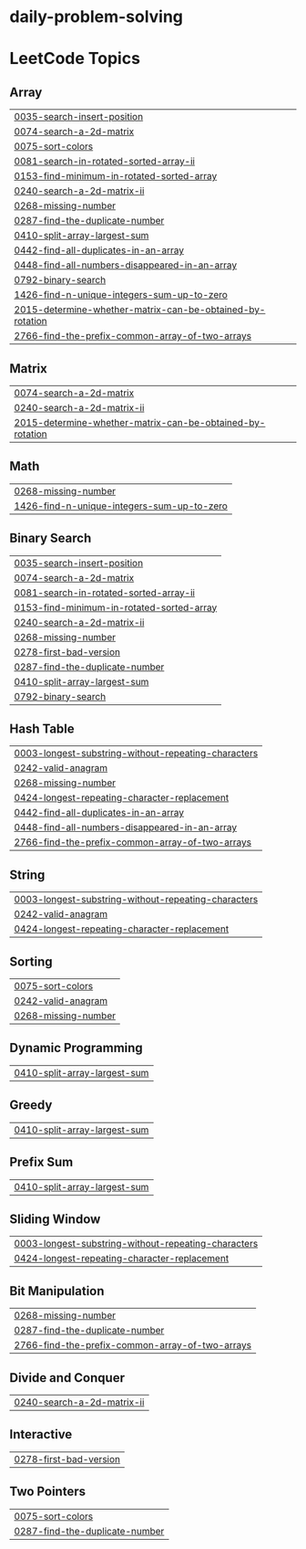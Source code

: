 # daily-problem-solving
<!---LeetCode Topics Start-->
# LeetCode Topics
## Array
|  |
| ------- |
| [0035-search-insert-position](https://github.com/kirti2602/daily-problem-solving/tree/master/0035-search-insert-position) |
| [0074-search-a-2d-matrix](https://github.com/kirti2602/daily-problem-solving/tree/master/0074-search-a-2d-matrix) |
| [0075-sort-colors](https://github.com/kirti2602/daily-problem-solving/tree/master/0075-sort-colors) |
| [0081-search-in-rotated-sorted-array-ii](https://github.com/kirti2602/daily-problem-solving/tree/master/0081-search-in-rotated-sorted-array-ii) |
| [0153-find-minimum-in-rotated-sorted-array](https://github.com/kirti2602/daily-problem-solving/tree/master/0153-find-minimum-in-rotated-sorted-array) |
| [0240-search-a-2d-matrix-ii](https://github.com/kirti2602/daily-problem-solving/tree/master/0240-search-a-2d-matrix-ii) |
| [0268-missing-number](https://github.com/kirti2602/daily-problem-solving/tree/master/0268-missing-number) |
| [0287-find-the-duplicate-number](https://github.com/kirti2602/daily-problem-solving/tree/master/0287-find-the-duplicate-number) |
| [0410-split-array-largest-sum](https://github.com/kirti2602/daily-problem-solving/tree/master/0410-split-array-largest-sum) |
| [0442-find-all-duplicates-in-an-array](https://github.com/kirti2602/daily-problem-solving/tree/master/0442-find-all-duplicates-in-an-array) |
| [0448-find-all-numbers-disappeared-in-an-array](https://github.com/kirti2602/daily-problem-solving/tree/master/0448-find-all-numbers-disappeared-in-an-array) |
| [0792-binary-search](https://github.com/kirti2602/daily-problem-solving/tree/master/0792-binary-search) |
| [1426-find-n-unique-integers-sum-up-to-zero](https://github.com/kirti2602/daily-problem-solving/tree/master/1426-find-n-unique-integers-sum-up-to-zero) |
| [2015-determine-whether-matrix-can-be-obtained-by-rotation](https://github.com/kirti2602/daily-problem-solving/tree/master/2015-determine-whether-matrix-can-be-obtained-by-rotation) |
| [2766-find-the-prefix-common-array-of-two-arrays](https://github.com/kirti2602/daily-problem-solving/tree/master/2766-find-the-prefix-common-array-of-two-arrays) |
## Matrix
|  |
| ------- |
| [0074-search-a-2d-matrix](https://github.com/kirti2602/daily-problem-solving/tree/master/0074-search-a-2d-matrix) |
| [0240-search-a-2d-matrix-ii](https://github.com/kirti2602/daily-problem-solving/tree/master/0240-search-a-2d-matrix-ii) |
| [2015-determine-whether-matrix-can-be-obtained-by-rotation](https://github.com/kirti2602/daily-problem-solving/tree/master/2015-determine-whether-matrix-can-be-obtained-by-rotation) |
## Math
|  |
| ------- |
| [0268-missing-number](https://github.com/kirti2602/daily-problem-solving/tree/master/0268-missing-number) |
| [1426-find-n-unique-integers-sum-up-to-zero](https://github.com/kirti2602/daily-problem-solving/tree/master/1426-find-n-unique-integers-sum-up-to-zero) |
## Binary Search
|  |
| ------- |
| [0035-search-insert-position](https://github.com/kirti2602/daily-problem-solving/tree/master/0035-search-insert-position) |
| [0074-search-a-2d-matrix](https://github.com/kirti2602/daily-problem-solving/tree/master/0074-search-a-2d-matrix) |
| [0081-search-in-rotated-sorted-array-ii](https://github.com/kirti2602/daily-problem-solving/tree/master/0081-search-in-rotated-sorted-array-ii) |
| [0153-find-minimum-in-rotated-sorted-array](https://github.com/kirti2602/daily-problem-solving/tree/master/0153-find-minimum-in-rotated-sorted-array) |
| [0240-search-a-2d-matrix-ii](https://github.com/kirti2602/daily-problem-solving/tree/master/0240-search-a-2d-matrix-ii) |
| [0268-missing-number](https://github.com/kirti2602/daily-problem-solving/tree/master/0268-missing-number) |
| [0278-first-bad-version](https://github.com/kirti2602/daily-problem-solving/tree/master/0278-first-bad-version) |
| [0287-find-the-duplicate-number](https://github.com/kirti2602/daily-problem-solving/tree/master/0287-find-the-duplicate-number) |
| [0410-split-array-largest-sum](https://github.com/kirti2602/daily-problem-solving/tree/master/0410-split-array-largest-sum) |
| [0792-binary-search](https://github.com/kirti2602/daily-problem-solving/tree/master/0792-binary-search) |
## Hash Table
|  |
| ------- |
| [0003-longest-substring-without-repeating-characters](https://github.com/kirti2602/daily-problem-solving/tree/master/0003-longest-substring-without-repeating-characters) |
| [0242-valid-anagram](https://github.com/kirti2602/daily-problem-solving/tree/master/0242-valid-anagram) |
| [0268-missing-number](https://github.com/kirti2602/daily-problem-solving/tree/master/0268-missing-number) |
| [0424-longest-repeating-character-replacement](https://github.com/kirti2602/daily-problem-solving/tree/master/0424-longest-repeating-character-replacement) |
| [0442-find-all-duplicates-in-an-array](https://github.com/kirti2602/daily-problem-solving/tree/master/0442-find-all-duplicates-in-an-array) |
| [0448-find-all-numbers-disappeared-in-an-array](https://github.com/kirti2602/daily-problem-solving/tree/master/0448-find-all-numbers-disappeared-in-an-array) |
| [2766-find-the-prefix-common-array-of-two-arrays](https://github.com/kirti2602/daily-problem-solving/tree/master/2766-find-the-prefix-common-array-of-two-arrays) |
## String
|  |
| ------- |
| [0003-longest-substring-without-repeating-characters](https://github.com/kirti2602/daily-problem-solving/tree/master/0003-longest-substring-without-repeating-characters) |
| [0242-valid-anagram](https://github.com/kirti2602/daily-problem-solving/tree/master/0242-valid-anagram) |
| [0424-longest-repeating-character-replacement](https://github.com/kirti2602/daily-problem-solving/tree/master/0424-longest-repeating-character-replacement) |
## Sorting
|  |
| ------- |
| [0075-sort-colors](https://github.com/kirti2602/daily-problem-solving/tree/master/0075-sort-colors) |
| [0242-valid-anagram](https://github.com/kirti2602/daily-problem-solving/tree/master/0242-valid-anagram) |
| [0268-missing-number](https://github.com/kirti2602/daily-problem-solving/tree/master/0268-missing-number) |
## Dynamic Programming
|  |
| ------- |
| [0410-split-array-largest-sum](https://github.com/kirti2602/daily-problem-solving/tree/master/0410-split-array-largest-sum) |
## Greedy
|  |
| ------- |
| [0410-split-array-largest-sum](https://github.com/kirti2602/daily-problem-solving/tree/master/0410-split-array-largest-sum) |
## Prefix Sum
|  |
| ------- |
| [0410-split-array-largest-sum](https://github.com/kirti2602/daily-problem-solving/tree/master/0410-split-array-largest-sum) |
## Sliding Window
|  |
| ------- |
| [0003-longest-substring-without-repeating-characters](https://github.com/kirti2602/daily-problem-solving/tree/master/0003-longest-substring-without-repeating-characters) |
| [0424-longest-repeating-character-replacement](https://github.com/kirti2602/daily-problem-solving/tree/master/0424-longest-repeating-character-replacement) |
## Bit Manipulation
|  |
| ------- |
| [0268-missing-number](https://github.com/kirti2602/daily-problem-solving/tree/master/0268-missing-number) |
| [0287-find-the-duplicate-number](https://github.com/kirti2602/daily-problem-solving/tree/master/0287-find-the-duplicate-number) |
| [2766-find-the-prefix-common-array-of-two-arrays](https://github.com/kirti2602/daily-problem-solving/tree/master/2766-find-the-prefix-common-array-of-two-arrays) |
## Divide and Conquer
|  |
| ------- |
| [0240-search-a-2d-matrix-ii](https://github.com/kirti2602/daily-problem-solving/tree/master/0240-search-a-2d-matrix-ii) |
## Interactive
|  |
| ------- |
| [0278-first-bad-version](https://github.com/kirti2602/daily-problem-solving/tree/master/0278-first-bad-version) |
## Two Pointers
|  |
| ------- |
| [0075-sort-colors](https://github.com/kirti2602/daily-problem-solving/tree/master/0075-sort-colors) |
| [0287-find-the-duplicate-number](https://github.com/kirti2602/daily-problem-solving/tree/master/0287-find-the-duplicate-number) |
<!---LeetCode Topics End-->